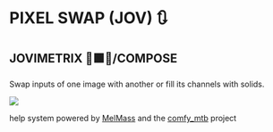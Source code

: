 
# PIXEL SWAP (JOV) 🔃
## JOVIMETRIX 🔺🟩🔵/COMPOSE
<p>Swap inputs of one image with another or fill its channels with solids.</p>

![](https://raw.githubusercontent.com/Amorano/Jovimetrix-examples/master/node/PIXEL%20SWAP/PIXEL%20SWAP.gif)

help system powered by [MelMass](https://github.com/melMass) and the [comfy_mtb](https://github.com/melMass/comfy_mtb) project
